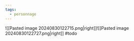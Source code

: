 ```yaml
---
tags:
  - personnage
---
```

![[Pasted image 20240830122715.png|right]]![[Pasted image 20240830122727.png|right]] #todo 